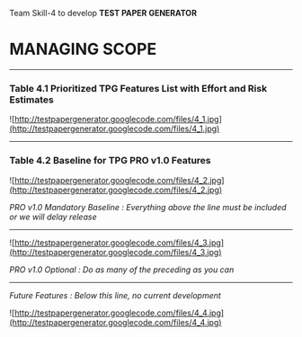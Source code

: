 Team Skill-4 to develop **TEST PAPER GENERATOR**



# **MANAGING SCOPE** #

---


### **Table 4.1** Prioritized TPG Features List with Effort and Risk Estimates ###

![http://testpapergenerator.googlecode.com/files/4_1.jpg](http://testpapergenerator.googlecode.com/files/4_1.jpg)


---


### **Table 4.2** Baseline for TPG PRO v1.0 Features ###

![http://testpapergenerator.googlecode.com/files/4_2.jpg](http://testpapergenerator.googlecode.com/files/4_2.jpg)

_PRO v1.0 Mandatory Baseline : Everything above the line must be included or we will delay release_


---


![http://testpapergenerator.googlecode.com/files/4_3.jpg](http://testpapergenerator.googlecode.com/files/4_3.jpg)

_PRO v1.0 Optional : Do as many of the preceding as you can_


---


_Future Features : Below this line, no current development_

![http://testpapergenerator.googlecode.com/files/4_4.jpg](http://testpapergenerator.googlecode.com/files/4_4.jpg)